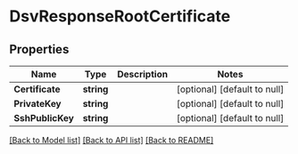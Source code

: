# DsvResponseRootCertificate

## Properties
Name | Type | Description | Notes
------------ | ------------- | ------------- | -------------
**Certificate** | **string** |  | [optional] [default to null]
**PrivateKey** | **string** |  | [optional] [default to null]
**SshPublicKey** | **string** |  | [optional] [default to null]

[[Back to Model list]](../README.md#documentation-for-models) [[Back to API list]](../README.md#documentation-for-api-endpoints) [[Back to README]](../README.md)

